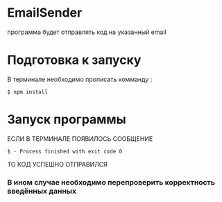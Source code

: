 # EmailSender
программа будет отправлять код на указанный email
# Подготовка к запуску
В терминале необходимо прописать комманду : 
```
$ npm install
```
# Запуск программы
ЕСЛИ В ТЕРМИНАЛЕ ПОЯВИЛОСЬ СООБЩЕНИЕ
```
$ - Process finished with exit code 0
```
ТО КОД УСПЕШНО ОТПРАВИЛСЯ
<h3>В ином случае необходимо перепроверить корректность введённых данных</h3>
